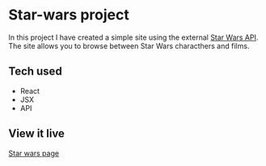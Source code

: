 # Star-wars project

In this project I have created a simple site using the external [Star Wars API](https://swapi.dev/documentation).
The site allows you to browse between Star Wars characthers and films.

## Tech used

- React
- JSX
- API

## View it live

[Star wars page](https://therese-star-wars.netlify.app/)
